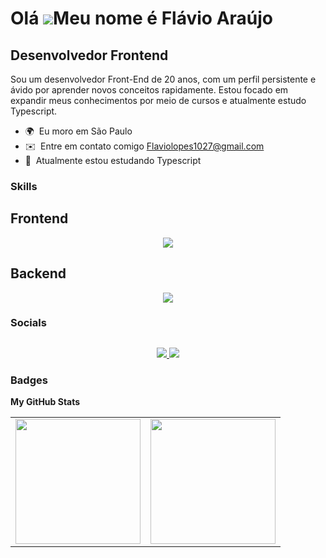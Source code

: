 Olá ![](https://user-images.githubusercontent.com/18350557/1763097830785949b-9127-417c-8b55-ab5a4333674e.gif)Meu nome é Flávio Araújo
=====================================================================================================================================

Desenvolvedor Frontend
----------------------

Sou um desenvolvedor Front-End de 20 anos, com um perfil persistente e ávido por aprender novos conceitos rapidamente. Estou focado em expandir meus conhecimentos por meio de cursos e atualmente estudo Typescript.

* 🌍  Eu moro em São Paulo
* ✉️  Entre em contato comigo [Flaviolopes1027@gmail.com](mailto:Flaviolopes1027@gmail.com)
* 🧠  Atualmente estou estudando Typescript

### Skills

<div>
  <h2>Frontend</h2>
  <p align="center">
    <a href="https://skillicons.dev">
      <img src="https://skillicons.dev/icons?i=html,css,figma,git,bootstrap,styledcomponents,tailwind,wordpress,js,react,nextjs,redux" />
    </a>
</p>
</div>
<div>
  <h2>Backend</h2>
  <p align="center">
    <a href="https://skillicons.dev">
      <img src="https://skillicons.dev/icons?i=nodejs,bun,express,ts,nginx,mongodb,postgres,mysql,aws,grafana,linux" />
    </a>
</p>
</div>



### Socials
##
<div align="center">
  <p> 
    <a href="https://www.github.com/FlavioAraujo23" target="_blank" rel="noreferrer">
      <img src="https://skillicons.dev/icons?i=github" />
    </a> 
    <a href="https://www.linkedin.com/in/flavio23/" target="_blank" rel="noreferrer">
      <img src="https://skillicons.dev/icons?i=linkedin" />
    </a>
  </p>
</div>

### Badges

<b>My GitHub Stats</b>
<table cellpadding="0">
  <tr style="padding: 0">
    <td valign="top"><img height="200" src="https://github-readme-stats.vercel.app/api?username=FlavioAraujo23&count_private=true&show_icons=true&theme=tokyonight&hide_border=true&custom_title=My%20GitHub%20Stats"/></td>
    <td valign="top"><img height="200" src="https://github-readme-stats.vercel.app/api/top-langs/?username=FlavioAraujo23&langs_count=6&layout=compact&theme=tokyonight&hide_border=true&hide=HTML&custom_title=Top%20Languages"/></td>
  </tr>
</table>
  
